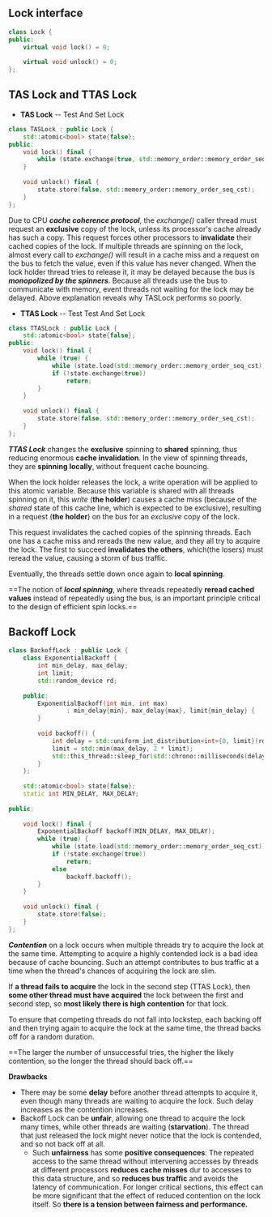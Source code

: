 
## Lock interface

```c++
class Lock {  
public:  
    virtual void lock() = 0;  
  
    virtual void unlock() = 0;  
};
```

## TAS Lock and TTAS Lock

- **TAS Lock** -- Test And Set Lock
```c++
class TASLock : public Lock {  
    std::atomic<bool> state{false};  
public:  
    void lock() final {  
        while (state.exchange(true, std::memory_order::memory_order_seq_cst));  
    }  
  
    void unlock() final {  
        state.store(false, std::memory_order::memory_order_seq_cst);  
    }  
};
```

Due to CPU ***cache coherence protocol***, the *exchange()* caller thread must request an **exclusive** copy of the lock, unless its processor's cache already has such a copy. This request forces other processors to **invalidate** their cached copies of the lock. If multiple threads are spinning on the lock, almost every call to *exchange()* will result in a cache miss and a request on the bus to fetch the value, even if this value has never changed.
When the lock holder thread tries to release it, it may be delayed because the bus is ***monopolized by the spinners***. 
Because all threads use the bus to communicate with memory, event threads not waiting for the lock may be delayed.
Above explanation reveals why TASLock performs so poorly.


- **TTAS Lock** -- Test Test And Set Lock
```c++
class TTASLock : public Lock {  
    std::atomic<bool> state{false};  
public:  
    void lock() final {  
        while (true) {  
            while (state.load(std::memory_order::memory_order_seq_cst));  
            if (!state.exchange(true))  
                return;  
        }  
    }  
  
    void unlock() final {  
        state.store(false, std::memory_order::memory_order_seq_cst);  
    }  
};
```


***TTAS Lock*** changes the **exclusive** spinning to **shared** spinning, thus reducing enormous **cache invalidation**. In the view of spinning threads, they are **spinning locally**, without frequent cache bouncing.

When the lock holder releases the lock, a write operation will be applied to this atomic variable. Because this variable is shared with all threads spinning on it, this *write* (**the holder**) causes a cache miss (because of the *shared* state of this cache line, which is expected to be exclusive), resulting in a request (**the holder**) on the bus for an *exclusive* copy of the lock.

This request invalidates the cached copies of the spinning threads. Each one has a cache miss and rereads the new value, and they all try to acquire the lock. The first to succeed **invalidates the others**, which(the losers) must reread the value, causing a storm of bus traffic.

Eventually, the threads settle down once again to **local spinning**.

==The notion of ***local spinning***, where threads repeatedly **reread cached values** instead of repeatedly using the bus, is an important principle critical to the design of efficient spin locks.==



## Backoff Lock

```c++
class BackoffLock : public Lock {  
    class ExponentialBackoff {  
        int min_delay, max_delay;  
        int limit;  
        std::random_device rd;  
  
    public:  
        ExponentialBackoff(int min, int max)  
                : min_delay{min}, max_delay{max}, limit{min_delay} {  
        }  
  
        void backoff() {  
            int delay = std::uniform_int_distribution<int>{0, limit}(rd);  
            limit = std::min(max_delay, 2 * limit);  
            std::this_thread::sleep_for(std::chrono::milliseconds(delay));  
        }  
    };  
      
    std::atomic<bool> state{false};  
    static int MIN_DELAY, MAX_DELAY;  
  
public:  
  
    void lock() final {  
        ExponentialBackoff backoff(MIN_DELAY, MAX_DELAY);  
        while (true) {  
            while (state.load(std::memory_order::memory_order_seq_cst));  
            if (!state.exchange(true))  
                return;  
            else  
                backoff.backoff();  
        }  
    }  
  
    void unlock() final {  
        state.store(false);  
    }  
};
```


***Contention*** on a lock occurs when multiple threads try to acquire the lock at the same time. 
Attempting to acquire a highly contended lock is a bad idea because of cache bouncing. Such an attempt contributes to bus traffic at a time when the thread's chances of acquiring the lock are slim.

If **a thread fails to acquire** the lock in the second step (TTAS Lock), then **some other thread must have acquired** the lock between the first and second step, so **most likely there is high contention** for that lock.

To ensure that competing threads do not fall into lockstep, each backing off and then trying again to acquire the lock at the same time, the thread backs off for a random duration.

==The larger the number of unsuccessful tries, the higher the likely contention, so the longer the thread should back off.==


**Drawbacks**
- There may be some **delay** before another thread attempts to acquire it, even though many threads are waiting to acquire the lock. Such delay increases as the contention increases.
- Backoff Lock can be **unfair**, allowing one thread to acquire the lock many times, while other threads are waiting (**starvation**). The thread that just released the lock might never notice that the lock is contended, and so not back off at all.
	- Such **unfairness** has some **positive consequences**: The repeated access to the same thread without intervening accesses by threads at different processors **reduces cache misses** dur to accesses to this data structure, and so **reduces bus traffic** and avoids the latency of communication. For longer critical sections, this effect can be more significant that the effect of reduced contention on the lock itself. So **there is a tension between fairness and performance.**


